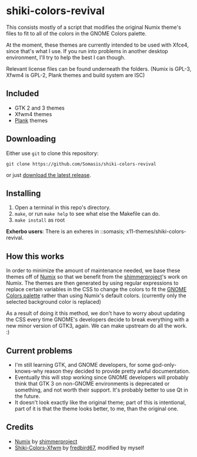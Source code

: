 # shiki-colors-revival
This consists mostly of a script that modifies the original Numix theme's files
to fit to all of the colors in the GNOME Colors palette.

At the moment, these themes are currently intended to be used with Xfce4, since
that's what I use. If you run into problems in another desktop environment,
I'll try to help the best I can though.

Relevant license files can be found underneath the folders. (Numix is GPL-3,
Xfwm4 is GPL-2, Plank themes and build system are ISC)

## Included
- GTK 2 and 3 themes
- Xfwm4 themes
- [Plank](https://launchpad.net/plank) themes

## Downloading
Either use `git` to clone this repository:
    
    git clone https://github.com/Somasis/shiki-colors-revival

or just [download the latest release](releases).

## Installing
1. Open a terminal in this repo's directory.
2. `make`, or run `make help` to see what else the Makefile can do.
3. `make install` as root

**Exherbo users**:
    There is an exheres in ::somasis; x11-themes/shiki-colors-revival.

## How this works
In order to minimize the amount of maintenance needed, we base these themes off
of [Numix] so that we benefit from the [shimmerproject]'s work on Numix.
The themes are then generated by using regular expressions to replace certain
variables in the CSS to change the colors to fit the [GNOME Colors palette]
rather than using Numix's default colors. (currently only the selected
background color is replaced)

As a result of doing it this method, we don't have to worry about updating the
CSS every time GNOME's developers decide to break everything with a new minor
version of GTK3, again. We can make upstream do all the work. :)

## Current problems
- I'm still learning GTK, and GNOME developers, for some god-only-knows-why
  reason they decided to provide pretty awful documentation.
- Eventually this will stop working since GNOME developers will probably think
  that GTK 3 on non-GNOME environments is deprecated or something, and not worth
  their support. It's probably better to use Qt in the future.
- It doesn't look exactly like the original theme; part of this is intentional,
  part of it is that the theme looks better, to me, than the original one.

## Credits
- [Numix] by [shimmerproject]
- [Shiki-Colors-Xfwm] by [fredbird67], modified by myself

[Numix]: https://github.com/shimmerproject/Numix
[Shiki-Colors-Xfwm]: http://xfce-look.org/content/show.php/Zukitwo-Colors+Xfwm+Themes?content=148624
[shimmerproject]: http://github.com/shimmerproject
[fredbird67]: http://xfce-look.org/usermanager/search.php?username=fredbird67
[GNOME Colors palette]: https://github.com/Somasis/gnome-colors-revival/blob/master/Palette.png
[releases]: https://github.com/Somasis/shiki-colors-revival/releases
